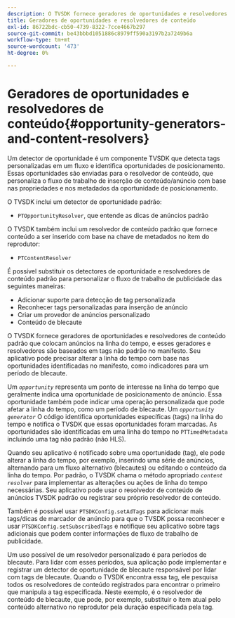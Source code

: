 ```yaml
---
description: O TVSDK fornece geradores de oportunidades e resolvedores de conteúdo padrão que colocam anúncios na linha do tempo, e esses geradores e resolvedores são baseados em tags não padrão no manifesto. Seu aplicativo pode precisar alterar a linha do tempo com base nas oportunidades identificadas no manifesto, como indicadores para um período de blecaute.
title: Geradores de oportunidades e resolvedores de conteúdo
exl-id: 86722bdc-cb50-4739-8322-7cce4667b297
source-git-commit: be43bbbd1051886c8979ff590a3197b2a7249b6a
workflow-type: tm+mt
source-wordcount: '473'
ht-degree: 0%

---
```


# Geradores de oportunidades e resolvedores de conteúdo{#opportunity-generators-and-content-resolvers}

Um detector de oportunidade é um componente TVSDK que detecta tags personalizadas em um fluxo e identifica oportunidades de posicionamento. Essas oportunidades são enviadas para o resolvedor de conteúdo, que personaliza o fluxo de trabalho de inserção de conteúdo/anúncio com base nas propriedades e nos metadados da oportunidade de posicionamento.

O TVSDK inclui um detector de oportunidade padrão:

* `PTOpportunityResolver`, que entende as dicas de anúncios padrão

O TVSDK também inclui um resolvedor de conteúdo padrão que fornece conteúdo a ser inserido com base na chave de metadados no item do reprodutor:

* `PTContentResolver`

É possível substituir os detectores de oportunidade e resolvedores de conteúdo padrão para personalizar o fluxo de trabalho de publicidade das seguintes maneiras:

* Adicionar suporte para detecção de tag personalizada
* Reconhecer tags personalizadas para inserção de anúncio
* Criar um provedor de anúncios personalizado
* Conteúdo de blecaute

O TVSDK fornece geradores de oportunidades e resolvedores de conteúdo padrão que colocam anúncios na linha do tempo, e esses geradores e resolvedores são baseados em tags não padrão no manifesto. Seu aplicativo pode precisar alterar a linha do tempo com base nas oportunidades identificadas no manifesto, como indicadores para um período de blecaute.

Um *`opportunity`* representa um ponto de interesse na linha do tempo que geralmente indica uma oportunidade de posicionamento de anúncio. Essa oportunidade também pode indicar uma operação personalizada que pode afetar a linha do tempo, como um período de blecaute. Um *`opportunity generator`* O código identifica oportunidades específicas (tags) na linha do tempo e notifica o TVSDK que essas oportunidades foram marcadas. As oportunidades são identificadas em uma linha do tempo no `PTTimedMetadata` incluindo uma tag não padrão (não HLS).

Quando seu aplicativo é notificado sobre uma oportunidade (tag), ele pode alterar a linha do tempo, por exemplo, inserindo uma série de anúncios, alternando para um fluxo alternativo (blecautes) ou editando o conteúdo da linha do tempo. Por padrão, o TVSDK chama o método apropriado *`content resolver`* para implementar as alterações ou ações de linha do tempo necessárias. Seu aplicativo pode usar o resolvedor de conteúdo de anúncios TVSDK padrão ou registrar seu próprio resolvedor de conteúdo.

Também é possível usar `PTSDKConfig.setAdTags` para adicionar mais tags/dicas de marcador de anúncio para que o TVSDK possa reconhecer e usar `PTSDKConfig.setSubscribedTags` e notifique seu aplicativo sobre tags adicionais que podem conter informações de fluxo de trabalho de publicidade.

Um uso possível de um resolvedor personalizado é para períodos de blecaute. Para lidar com esses períodos, sua aplicação pode implementar e registrar um detector de oportunidade de blecaute responsável por lidar com tags de blecaute. Quando o TVSDK encontra essa tag, ele pesquisa todos os resolvedores de conteúdo registrados para encontrar o primeiro que manipula a tag especificada. Neste exemplo, é o resolvedor de conteúdo de blecaute, que pode, por exemplo, substituir o item atual pelo conteúdo alternativo no reprodutor pela duração especificada pela tag.
